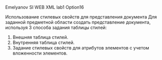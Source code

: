 Emelyanov SI
WEB XML
lab1 Option16

Использование стилевых свойств для представления документа
Для заданной предметной области создать представление документа, используя 3 способа задания таблицы стилей:
1.	Внешняя таблица стилей.
2.	Внутренняя таблица стилей.
3.	Задание стилевых свойств для атрибутов элементов с учетом вложенности элементов.
